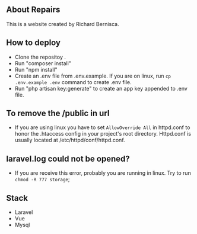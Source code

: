 ## About Repairs

This is a website created by Richard Bernisca.

## How to deploy

-   Clone the repositoy .
-   Run "composer install"
-   Run "npm install"
-   Create an .env file from .env.example. If you are on linux, run `cp .env.example .env` command to create .env file.
-   Run "php artisan key:generate" to create an app key appended to .env file.

## To remove the /public in url

-   If you are using linux you have to set `AllowOverride All` in httpd.conf to honor the .htaccess config in your project's root directory. Httpd.conf is usually located at /etc/httpd/conf/httpd.conf.

## laravel.log could not be opened?

-   If you are receive this error, probably you are running in linux. Try to run `chmod -R 777 storage`;

## Stack

-   Laravel
-   Vue
-   Mysql
